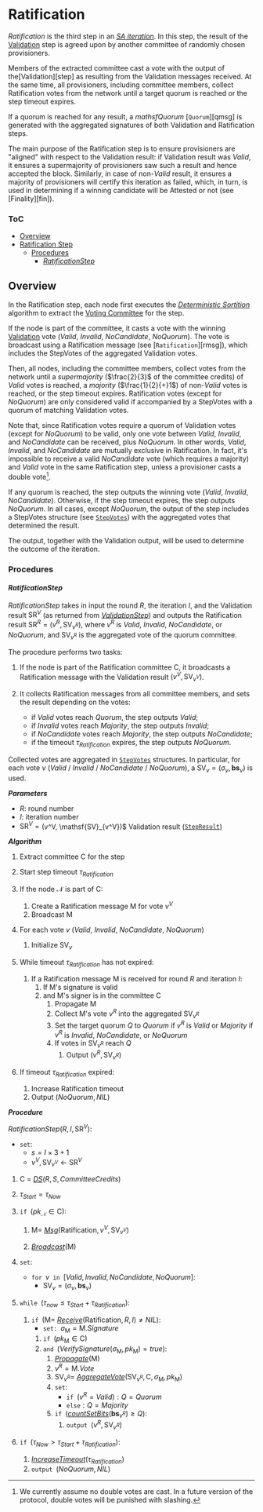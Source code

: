 # Ratification
*Ratification* is the third step in an [*SA iteration*][sai]. In this step, the result of the [Validation][val] step is agreed upon by another committee of randomly chosen provisioners.

Members of the extracted committee cast a vote with the output of the[Validation][step] as resulting from the $\mathsf{Validation}$ messages received. At the same time, all provisioners, including committee members, collect Ratification votes from the network until a target quorum is reached or the step timeout expires.

If a quorum is reached for any result, a $mathsf{Quorum}$ [`Quorum`][qmsg] is generated with the aggregated signatures of both Validation and Ratification steps.

The main purpose of the Ratification step is to ensure provisioners are "aligned" with respect to the Validation result: if Validation result was $Valid$, it ensures a supermajority of provisioners saw such a result and hence accepted the block. Similarly, in case of non-$Valid$ result, it ensures a majority of provisioners will certify this iteration as failed, which, in turn, is used in determining if a winning candidate will be Attested or not (see [Finality][fin]).

### ToC
- [Overview](#overview)
- [Ratification Step](#ratification-step)
  - [Procedures](#procedures)
    - [*RatificationStep*](#ratificationstep)


## Overview
In the Ratification step, each node first executes the [*Deterministic Sortition*][ds] algorithm to extract the [Voting Committee][vc] for the step.

If the node is part of the committee, it casts a vote with the winning [Validation][val] vote ($Valid$, $Invalid$, $NoCandidate$, $NoQuorum$). 
The vote is broadcast using a $\mathsf{Ratification}$ message (see [`Ratification`][rmsg]), which includes the $\mathsf{StepVotes}$ of the aggregated Validation votes.

Then, all nodes, including the committee members, collect votes from the network until a *supermajority*  ($\frac{2}{3}$ of the committee credits) of $Valid$ votes is reached, a *majority* ($\frac{1}{2}{+}1$) of non-$Valid$ votes is reached, or the step timeout expires. 
Ratification votes (except for $NoQuorum$) are only considered valid if accompanied by a $\mathsf{StepVotes}$ with a quorum of matching Validation votes.

Note that, since Ratification votes require a quorum of Validation votes (except for $NoQuorum$) to be valid, only one vote between $Valid$, $Invalid$, and $NoCandidate$ can be received, plus $NoQuorum$. In other words, $Valid$, $Invalid$, and $NoCandidate$ are mutually exclusive in Ratification. In fact, it's impossible to receive a valid $NoCandidate$ vote (which requires a majority) and $Valid$ vote in the same Ratification step, unless a provisioner casts a double vote[^1].

If any quorum is reached, the step outputs the winning vote ($Valid$, $Invalid$, $NoCandidate$). Otherwise, if the step timeout expires, the step outputs $NoQuorum$.
In all cases, except $NoQuorum$, the output of the step includes a $\mathsf{StepVotes}$ structure (see [`StepVotes`][sv]) with the aggregated votes that determined the result.

The output, together with the Validation output, will be used to determine the outcome of the iteration.


### Procedures

#### *RatificationStep*
*RatificationStep* takes in input the round $R$, the iteration $I$, and the Validation result $\mathsf{SR}^V$ (as returned from [*ValidationStep*][vals]) and outputs the Ratification result $\mathsf{SR}^R=(v^R, \mathsf{SV}_{v^R})$, where $v^R$ is $Valid$, $Invalid$, $NoCandidate$, or $NoQuorum$, and $\mathsf{SV}_{v^R}$ is the aggregated vote of the quorum committee.

The procedure performs two tasks: 

1. If the node is part of the Ratification committee $\mathsf{C}$, it broadcasts a $\mathsf{Ratification}$ message with the Validation result $(v^V, \mathsf{SV}_{v^V})$.

2. It collects $\mathsf{Ratification}$ messages from all committee members, and sets the result depending on the votes:
   - if $Valid$ votes reach $Quorum$, the step outputs $Valid$;
   - if $Invalid$ votes reach $Majority$, the step outputs $Invalid$;
   - if $NoCandidate$ votes reach $Majority$, the step outputs $NoCandidate$;
   - if the timeout $\tau_{Ratification}$ expires, the step outputs $NoQuorum$.

Collected votes are aggregated in [`StepVotes`][sv] structures. In particular, for each vote $v$ ($Valid$ / $Invalid$ / $NoCandidate$ / $NoQuorum$), a $\mathsf{SV}_v=(\sigma_v,\boldsymbol{bs}_v)$ is used.

***Parameters***
- $R$: round number
- $I$: iteration number
- $\mathsf{SR}^V = ($v^V, \mathsf{SV}_{v^V})$ Validation result ([`StepResult`][sr])

***Algorithm***
1. Extract committee $\mathsf{C}$ for the step
2. Start step timeout $\tau_{Ratification}$
3. If the node $\mathcal{N}$ is part of $\mathsf{C}$:
   1. Create a $\mathsf{Ratification}$ message $\mathsf{M}$ for vote $v^V$
   2. Broadcast $\mathsf{M}$

4. For each vote $v$ ($Valid$, $Invalid$, $NoCandidate$, $NoQuorum$)
   1. Initialize $\mathsf{SV}_v$

5. While timeout $\tau_{Ratification}$ has not expired:
   1. If a $\mathsf{Ratification}$ message $\mathsf{M}$ is received for round $R$ and iteration $I$:
      1. If $\mathsf{M}$'s signature is valid
      2. and $\mathsf{M}$'s signer is in the committee $\mathsf{C}$
         1. Propagate $\mathsf{M}$
         2. Collect $\mathsf{M}$'s vote $v^R$ into the aggregated $\mathsf{SV}_{v^R}$
         3. Set the target quorum $Q$ to $Quorum$ if $v^R$ is $Valid$ or $Majority$ if $v^R$ is $Invalid$, $NoCandidate$, or $NoQuorum$
         4. If votes in $\mathsf{SV}_{v^R}$ reach $Q$
            1. Output $(v^R, \mathsf{SV}_{v^R})$

 6. If timeout $\tau_{Ratification}$ expired:
    1. Increase Ratification timeout
    2. Output $(NoQuorum, NIL)$

***Procedure***

$RatificationStep( R, I, \mathsf{SR}^V ) :$
- $\texttt{set}:$ 
  - $s = I \times 3 + 1$
  - $v^V, \mathsf{SV}_{v^V} \leftarrow \mathsf{SR}^V$
1. $\mathsf{C}$ = [*DS*][dsa]$(R,S,CommitteeCredits)$
2. $\tau_{Start} = \tau_{Now}$
3. $\texttt{if } (pk_\mathcal{N} \in \mathsf{C}):$
   1. $`\mathsf{M} = `$ [*Msg*][msg]$(\mathsf{Ratification}, v^V, \mathsf{SV}_{v^V})$
      <!-- TODO: update when updating Consensus Message definition
      | Field       | Value                     | 
      |-------------|---------------------------|
      | $Header$    | $\mathsf{H}_{\mathsf{M}}$ |
      | $Signature$ | $\sigma_{\mathsf{M}}$     | 
      -->

   2. [*Broadcast*][mx]$(\mathsf{M})$

4. $\texttt{set}:$
   - $\texttt{for } v \texttt{ in } [Valid, Invalid, NoCandidate, NoQuorum]:$
     - $\mathsf{SV}_v = (\sigma_v, \boldsymbol{bs}_v)$

5. $\texttt{while } (\tau_{now} \le \tau_{Start}+\tau_{Ratification}):$
   1. $\texttt{if } (\mathsf{M} =$ [*Receive*][mx]$(\mathsf{Ratification},R,I) \ne NIL):$
      - $\texttt{set: } \sigma_\mathsf{M} = \mathsf{M}.Signature$
      1. $\texttt{if } (pk_\mathsf{M} \in \mathsf{C})$
      2. $\texttt{and }($*VerifySignature*$(\sigma_\mathsf{M}, pk_\mathsf{M}) = true):$
         1. [*Propagate*][mx]$(\mathsf{M})$
         2. $v^R = \mathsf{M}.Vote$
         3. $\mathsf{SV}_{v^R} =$ [*AggregateVote*][av]$( \mathsf{SV}_{v^R}, \mathsf{C}, \sigma_\mathsf{M}, pk_{\mathsf{M}} )$
         4. $\texttt{set}:$
            - $\texttt{if } (v^R = Valid): Q = Quorum$
            - $\texttt{else}: Q = Majority$
         5. $\texttt{if }($[*countSetBits*][cb]$(\boldsymbol{bs}_{v^R}) \ge Q):$
            1. $\texttt{output } (v^R, \mathsf{SV}_{v^R})$

 6. $\texttt{if } (\tau_{Now} \gt \tau_{Start}+\tau_{Ratification}):$
    1. [*IncreaseTimeout*][it]$(\tau_{Ratification})$
    2. $\texttt{output } (NoQuorum, NIL)$


<!----------------------- FOOTNOTES ----------------------->
[^1]: We currently assume no double votes are cast. In a future version of the protocol, double votes will be punished with slashing.

<!------------------------- LINKS ------------------------->
<!-- https://github.com/dusk-network/dusk-protocol/tree/main/consensus/ratification/README.md -->
[rs]: #ratificationstep

<!-- Basics -->
[sr]: https://github.com/dusk-network/dusk-protocol/tree/main/consensus/basics/README.md#stepresult
[sv]: https://github.com/dusk-network/dusk-protocol/tree/main/consensus/basics/README.md#stepvotes

<!-- Consensus -->
[env]:  https://github.com/dusk-network/dusk-protocol/tree/main/consensus/README.md#environment
[p]:   https://github.com/dusk-network/dusk-protocol/tree/main/consensus/README.md#provisioners-and-stakes
[av]:  https://github.com/dusk-network/dusk-protocol/tree/main/consensus/README.md#aggregatevote
[it]:  https://github.com/dusk-network/dusk-protocol/tree/main/consensus/README.md#increasetimeout
[sai]: https://github.com/dusk-network/dusk-protocol/tree/main/consensus/README.md#saiteration

<!-- Proposal -->
[prop]: https://github.com/dusk-network/dusk-protocol/tree/main/consensus/proposal
[ps]:   https://github.com/dusk-network/dusk-protocol/tree/main/consensus/proposal#proposalstep

<!-- Validation -->
[val]:  https://github.com/dusk-network/dusk-protocol/tree/main/consensus/validation/README.md
[vals]: https://github.com/dusk-network/dusk-protocol/tree/main/consensus/validation/README.md#validation-step

<!-- Sortition -->
[ds]:  https://github.com/dusk-network/dusk-protocol/tree/main/consensus/sortition/README.md
[dsa]: https://github.com/dusk-network/dusk-protocol/tree/main/consensus/sortition/README.md#deterministic-sortition-ds
[vc]:  https://github.com/dusk-network/dusk-protocol/tree/main/consensus/sortition/README.md#voting-committees
[sc]:  https://github.com/dusk-network/dusk-protocol/tree/main/consensus/sortition/README.md#subcommittees
[cb]:  https://github.com/dusk-network/dusk-protocol/tree/main/consensus/sortition/README.md#countsetbits

<!-- Chain Management -->
[vbh]: https://github.com/dusk-network/dusk-protocol/tree/main/consensus/chain-management/README.md#verifyblockheader
[rf]:  https://github.com/dusk-network/dusk-protocol/tree/main/consensus/chain-management/README.md#rolling-finality

<!-- Messages -->
[msg]: https://github.com/dusk-network/dusk-protocol/tree/main/consensus/messages/README.md#message-creation
[mx]:  https://github.com/dusk-network/dusk-protocol/tree/main/consensus/messages/README.md#message-exchange
[vmsg]: https://github.com/dusk-network/dusk-protocol/tree/main/consensus/messages/README.md#validation-message
